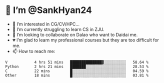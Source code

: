 # 👋 I’m @SankHyan24

- 👀 I’m interested in CG/CV/HPC...
- 🌱 I’m currently struggling to learn CS in ZJU.
- 💞️ I’m looking to collaborate on Dalao who want to Daidai me.
- 💔 I’m glad to learn my professional courses but they are too difficult for me.
- 📫 How to reach me:


<!---
SankHyan24/SankHyan24 is a ✨ special ✨ repository because its `README.md` (this file) appears on your GitHub profile.
You can click the Preview link to take a look at your changes.
--->
<!--START_SECTION:waka-->

```text
V            4 hrs 51 mins   ██████████████▓░░░░░░░░░░   58.64 %
Python       2 hrs 21 mins   ███████░░░░░░░░░░░░░░░░░░   28.53 %
C            22 mins         █░░░░░░░░░░░░░░░░░░░░░░░░   04.59 %
Other        18 mins         █░░░░░░░░░░░░░░░░░░░░░░░░   03.81 %
```

<!--END_SECTION:waka-->
